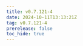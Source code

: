 ```yaml
---
title: v0.7.121-4
date: 2024-10-11T13:13:21Z
tag: v0.7.121-4
prerelease: false
toc_hide: true
---
```



